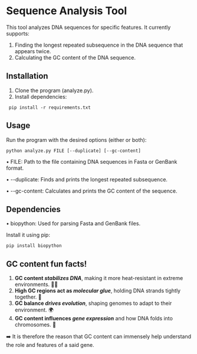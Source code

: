 # Sequence Analysis Tool

This tool analyzes DNA sequences for specific features. It currently supports:

1. Finding the longest repeated subsequence in the DNA sequence that appears twice.
2. Calculating the GC content of the DNA sequence.

## Installation

1. Clone the program (analyze.py).
2. Install dependencies:
```
 pip install -r requirements.txt
```


## Usage

Run the program with the desired options (either or both):
```
python analyze.py FILE [--duplicate] [--gc-content]
```
•	FILE: Path to the file containing DNA sequences in Fasta or GenBank format.

•	--duplicate: Finds and prints the longest repeated subsequence.

•	--gc-content: Calculates and prints the GC content of the sequence.


## Dependencies

•	biopython: Used for parsing Fasta and GenBank files.

Install it using pip:
```
pip install biopython
```


## GC content fun facts!
1. **GC content _stabilizes DNA_**, making it more heat-resistant in extreme environments. 🧬🔥  
2. **High GC regions act as _molecular glue_**, holding DNA strands tightly together. 💪  
3. **GC balance _drives evolution_**, shaping genomes to adapt to their environment. 🌍  
4. **GC content influences _gene expression_** and how DNA folds into chromosomes. 🧠

➡️ It is therefore the reason that GC content can immensely help understand the role and features of a said gene. 


